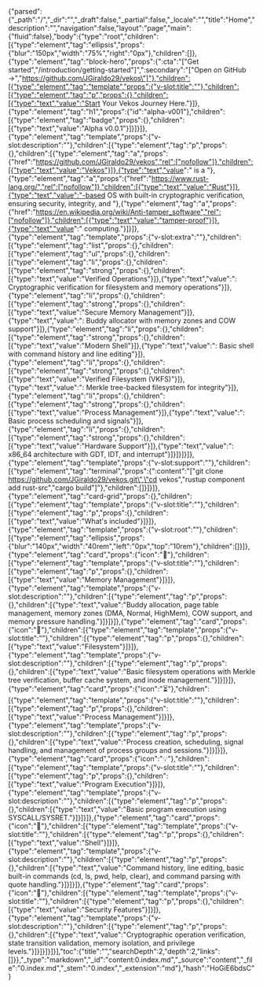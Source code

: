 {"parsed":{"_path":"/","_dir":"","_draft":false,"_partial":false,"_locale":"","title":"Home","description":"","navigation":false,"layout":"page","main":{"fluid":false},"body":{"type":"root","children":[{"type":"element","tag":"ellipsis","props":{"blur":"150px","width":"75%","right":"0px"},"children":[]},{"type":"element","tag":"block-hero","props":{":cta":"[\"Get started\",\"/introduction/getting-started\"]",":secondary":"[\"Open on GitHub →\",\"https://github.com/JGiraldo29/vekos\"]"},"children":[{"type":"element","tag":"template","props":{"v-slot:title":""},"children":[{"type":"element","tag":"p","props":{},"children":[{"type":"text","value":"Start Your Vekos Journey Here."}]},{"type":"element","tag":"h1","props":{"id":"alpha-v001"},"children":[{"type":"element","tag":"badge","props":{},"children":[{"type":"text","value":"Alpha v0.0.1"}]}]}]},{"type":"element","tag":"template","props":{"v-slot:description":""},"children":[{"type":"element","tag":"p","props":{},"children":[{"type":"element","tag":"a","props":{"href":"https://github.com/JGiraldo29/vekos","rel":["nofollow"]},"children":[{"type":"text","value":"Vekos"}]},{"type":"text","value":" is a "},{"type":"element","tag":"a","props":{"href":"https://www.rust-lang.org/","rel":["nofollow"]},"children":[{"type":"text","value":"Rust"}]},{"type":"text","value":"-based OS with built-in cryptographic verification, ensuring security, integrity, and "},{"type":"element","tag":"a","props":{"href":"https://en.wikipedia.org/wiki/Anti-tamper_software","rel":["nofollow"]},"children":[{"type":"text","value":"tamper-proof"}]},{"type":"text","value":" computing."}]}]},{"type":"element","tag":"template","props":{"v-slot:extra":""},"children":[{"type":"element","tag":"list","props":{},"children":[{"type":"element","tag":"ul","props":{},"children":[{"type":"element","tag":"li","props":{},"children":[{"type":"element","tag":"strong","props":{},"children":[{"type":"text","value":"Verified Operations"}]},{"type":"text","value":": Cryptographic verification for filesystem and memory operations"}]},{"type":"element","tag":"li","props":{},"children":[{"type":"element","tag":"strong","props":{},"children":[{"type":"text","value":"Secure Memory Management"}]},{"type":"text","value":": Buddy allocator with memory zones and COW support"}]},{"type":"element","tag":"li","props":{},"children":[{"type":"element","tag":"strong","props":{},"children":[{"type":"text","value":"Modern Shell"}]},{"type":"text","value":": Basic shell with command history and line editing"}]},{"type":"element","tag":"li","props":{},"children":[{"type":"element","tag":"strong","props":{},"children":[{"type":"text","value":"Verified Filesystem (VKFS)"}]},{"type":"text","value":": Merkle tree-backed filesystem for integrity"}]},{"type":"element","tag":"li","props":{},"children":[{"type":"element","tag":"strong","props":{},"children":[{"type":"text","value":"Process Management"}]},{"type":"text","value":": Basic process scheduling and signals"}]},{"type":"element","tag":"li","props":{},"children":[{"type":"element","tag":"strong","props":{},"children":[{"type":"text","value":"Hardware Support"}]},{"type":"text","value":": x86_64 architecture with GDT, IDT, and interrupt"}]}]}]}]},{"type":"element","tag":"template","props":{"v-slot:support":""},"children":[{"type":"element","tag":"terminal","props":{":content":"[\"git clone https://github.com/JGiraldo29/vekos.git\",\"cd vekos\",\"rustup component add rust-src\",\"cargo build\"]"},"children":[]}]}]},{"type":"element","tag":"card-grid","props":{},"children":[{"type":"element","tag":"template","props":{"v-slot:title":""},"children":[{"type":"element","tag":"p","props":{},"children":[{"type":"text","value":"What's included"}]}]},{"type":"element","tag":"template","props":{"v-slot:root":""},"children":[{"type":"element","tag":"ellipsis","props":{"blur":"140px","width":"40rem","left":"0px","top":"10rem"},"children":[]}]},{"type":"element","tag":"card","props":{"icon":"🧠"},"children":[{"type":"element","tag":"template","props":{"v-slot:title":""},"children":[{"type":"element","tag":"p","props":{},"children":[{"type":"text","value":"Memory Management"}]}]},{"type":"element","tag":"template","props":{"v-slot:description":""},"children":[{"type":"element","tag":"p","props":{},"children":[{"type":"text","value":"Buddy allocation, page table management, memory zones (DMA, Normal, HighMem), COW support, and memory pressure handling."}]}]}]},{"type":"element","tag":"card","props":{"icon":"📁"},"children":[{"type":"element","tag":"template","props":{"v-slot:title":""},"children":[{"type":"element","tag":"p","props":{},"children":[{"type":"text","value":"Filesystem"}]}]},{"type":"element","tag":"template","props":{"v-slot:description":""},"children":[{"type":"element","tag":"p","props":{},"children":[{"type":"text","value":"Basic filesystem operations with Merkle tree verification, buffer cache system, and inode management."}]}]}]},{"type":"element","tag":"card","props":{"icon":"⏳"},"children":[{"type":"element","tag":"template","props":{"v-slot:title":""},"children":[{"type":"element","tag":"p","props":{},"children":[{"type":"text","value":"Process Management"}]}]},{"type":"element","tag":"template","props":{"v-slot:description":""},"children":[{"type":"element","tag":"p","props":{},"children":[{"type":"text","value":"Process creation, scheduling, signal handling, and management of process groups and sessions."}]}]}]},{"type":"element","tag":"card","props":{"icon":"💡"},"children":[{"type":"element","tag":"template","props":{"v-slot:title":""},"children":[{"type":"element","tag":"p","props":{},"children":[{"type":"text","value":"Program Execution"}]}]},{"type":"element","tag":"template","props":{"v-slot:description":""},"children":[{"type":"element","tag":"p","props":{},"children":[{"type":"text","value":"Basic program execution using SYSCALL/SYSRET."}]}]}]},{"type":"element","tag":"card","props":{"icon":"🐚"},"children":[{"type":"element","tag":"template","props":{"v-slot:title":""},"children":[{"type":"element","tag":"p","props":{},"children":[{"type":"text","value":"Shell"}]}]},{"type":"element","tag":"template","props":{"v-slot:description":""},"children":[{"type":"element","tag":"p","props":{},"children":[{"type":"text","value":"Command history, line editing, basic built-in commands (cd, ls, pwd, help, clear), and command parsing with quote handling."}]}]}]},{"type":"element","tag":"card","props":{"icon":"🔐"},"children":[{"type":"element","tag":"template","props":{"v-slot:title":""},"children":[{"type":"element","tag":"p","props":{},"children":[{"type":"text","value":"Security Features"}]}]},{"type":"element","tag":"template","props":{"v-slot:description":""},"children":[{"type":"element","tag":"p","props":{},"children":[{"type":"text","value":"Cryptographic operation verification, state transition validation, memory isolation, and privilege levels."}]}]}]}]}],"toc":{"title":"","searchDepth":2,"depth":2,"links":[]}},"_type":"markdown","_id":"content:0.index.md","_source":"content","_file":"0.index.md","_stem":"0.index","_extension":"md"},"hash":"HoGiE6bdsC"}